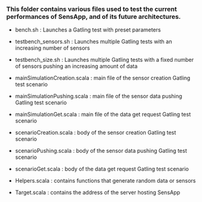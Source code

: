 ### This folder contains various files used to test the current performances of SensApp, and of its future architectures.

* bench.sh : Launches a Gatling test with preset parameters
* testbench_sensors.sh : Launches multiple Gatling tests with an increasing number of sensors
* testbench_size.sh : Launches multiple Gatling tests with a fixed number of sensors pushing an increasing amount of data

* mainSimulationCreation.scala : main file of the sensor creation Gatling test scenario
* mainSimulationPushing.scala : main file of the sensor data pushing Gatling test scenario
* mainSimulationGet.scala : main file of the data get request Gatling test scenario

* scenarioCreation.scala : body of the sensor creation Gatling test scenario
* scenarioPushing.scala : body of the sensor data pushing Gatling test scenario
* scenarioGet.scala : body of the data get request Gatling test scenario

* Helpers.scala : contains functions that generate random data or sensors
* Target.scala : contains the address of the server hosting SensApp